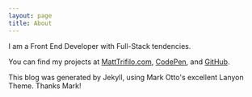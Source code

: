 ```yaml
---
layout: page
title: About
---
```


I am a Front End Developer with Full-Stack tendencies.

You can find my projects at [MattTrifilo.com](http://www.MattTrifilo.com), [CodePen](http://www.codepen.io/dprsky), and [GitHub](https://github.com/itxchy).

This blog was generated by Jekyll, using Mark Otto's excellent Lanyon Theme. Thanks Mark!